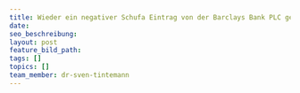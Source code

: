 ```yaml
---
title: Wieder ein negativer Schufa Eintrag von der Barclays Bank PLC gelöscht
date:
seo_beschreibung:
layout: post
feature_bild_path:
tags: []
topics: []
team_member: dr-sven-tintemann
---
```

